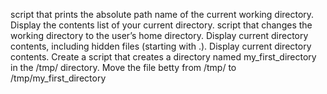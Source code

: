 script that prints the absolute path name of the current working directory.
Display the contents list of your current directory.
 script that changes the working directory to the user’s home directory.
Display current directory contents, including hidden files (starting with .).
Display current directory contents.
Create a script that creates a directory named my_first_directory in the /tmp/ directory.
Move the file betty from /tmp/ to /tmp/my_first_directory
